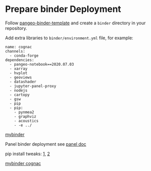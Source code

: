 # Prepare binder Deployment

Follow [pangeo-binder-template](https://github.com/pangeo-data/pangeo-binder-template)
and create a `binder` directory in your repository.

Add extra libraries to `binder/environment.yml` file, for example:

```
name: cognac
channels:
  - conda-forge
dependencies:
  - pangeo-notebook==2020.07.03
  - xarray
  - hvplot
  - geoviews
  - datashader
  - jupyter-panel-proxy
  - nodejs
  - cartopy
  - gsw
  - pip
  - pip:
    - pynmea2
    - graphviz
    - acoustics
    - -e ../
```

[mybinder](https://mybinder.org)

Panel binder deployment see [panel doc](https://panel.holoviz.org/user_guide/Server_Deployment.html)

pip install tweaks: [1](https://github.com/conda/conda/blob/4.7.11/tests/conda_env/support/advanced-pip/environment.yml), [2](https://remotedevdaily.com/how-to-install-packages-from-github-with-pip-and-pipenv/)

[mybinder cognac](https://mybinder.org/v2/gh/apatlpo/cognac/master?urlpath=/panel/design)
